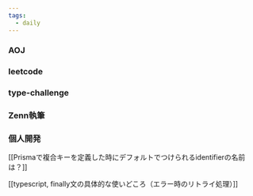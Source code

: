 ```yaml
---
tags:
  - daily
---
```


### AOJ

### leetcode
### type-challenge

### Zenn執筆

### 個人開発

[[Prismaで複合キーを定義した時にデフォルトでつけられるidentifierの名前は？]]


[[typescript, finally文の具体的な使いどころ（エラー時のリトライ処理）]]
